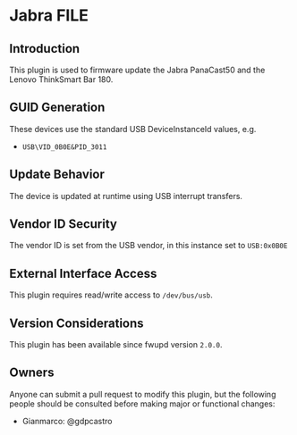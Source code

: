 # Jabra FILE

## Introduction

This plugin is used to firmware update the Jabra PanaCast50 and the Lenovo ThinkSmart Bar 180.

## GUID Generation

These devices use the standard USB DeviceInstanceId values, e.g.

* `USB\VID_0B0E&PID_3011`

## Update Behavior

The device is updated at runtime using USB interrupt transfers.

## Vendor ID Security

The vendor ID is set from the USB vendor, in this instance set to `USB:0x0B0E`

## External Interface Access

This plugin requires read/write access to `/dev/bus/usb`.

## Version Considerations

This plugin has been available since fwupd version `2.0.0`.

## Owners

Anyone can submit a pull request to modify this plugin, but the following people should be
consulted before making major or functional changes:

* Gianmarco: @gdpcastro
